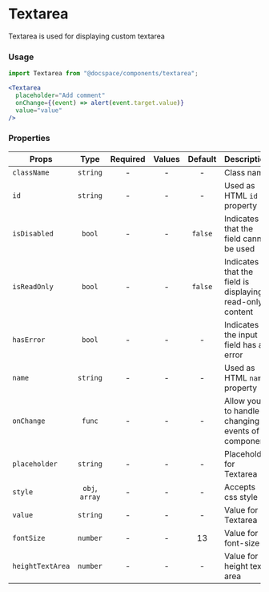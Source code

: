 # Textarea

Textarea is used for displaying custom textarea

### Usage

```js
import Textarea from "@docspace/components/textarea";
```

```jsx
<Textarea
  placeholder="Add comment"
  onChange={(event) => alert(event.target.value)}
  value="value"
/>
```

### Properties

| Props            |      Type      | Required | Values | Default | Description                                              |
| ---------------- | :------------: | :------: | :----: | :-----: | -------------------------------------------------------- |
| `className`      |    `string`    |    -     |   -    |    -    | Class name                                               |
| `id`             |    `string`    |    -     |   -    |    -    | Used as HTML `id` property                               |
| `isDisabled`     |     `bool`     |    -     |   -    | `false` | Indicates that the field cannot be used                  |
| `isReadOnly`     |     `bool`     |    -     |   -    | `false` | Indicates that the field is displaying read-only content |
| `hasError`       |     `bool`     |    -     |   -    |    -    | Indicates the input field has an error                   |
| `name`           |    `string`    |    -     |   -    |    -    | Used as HTML `name` property                             |
| `onChange`       |     `func`     |    -     |   -    |    -    | Allow you to handle changing events of component         |
| `placeholder`    |    `string`    |    -     |   -    |    -    | Placeholder for Textarea                                 |
| `style`          | `obj`, `array` |    -     |   -    |    -    | Accepts css style                                        |
| `value`          |    `string`    |    -     |   -    |    -    | Value for Textarea                                       |
| `fontSize`       |    `number`    |    -     |   -    |   13    | Value for font-size                                      |
| `heightTextArea` |    `number`    |    -     |   -    |    -    | Value for height text-area                               |
